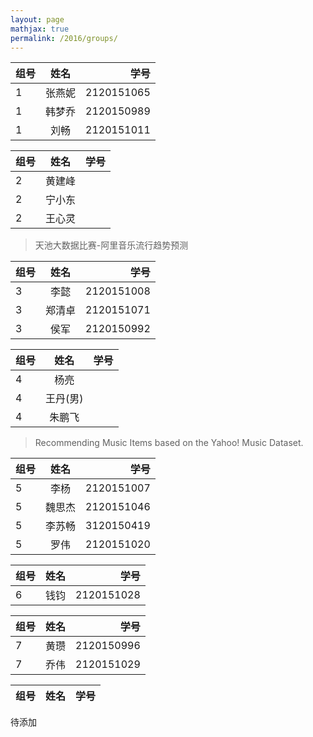 ```yaml
---
layout: page
mathjax: true
permalink: /2016/groups/
---
```


| 组号        | 姓名          | 学号  |
| ------------- |:-------------:| -----:|
| 1      | 张燕妮 | 2120151065 |
| 1      | 韩梦乔      |   2120150989 |
| 1      | 刘畅     |    2120151011 |

| 组号        | 姓名          | 学号  |
| ------------- |:-------------:| -----:|
| 2      | 黄建峰||
|2|宁小东||
|2|王心灵 |  |

> 天池大数据比赛-阿里音乐流行趋势预测

| 组号        | 姓名          | 学号  |
| ------------- |:-------------:| -----:|
|3|李懿|2120151008|
|3|郑清卓|2120151071|
|3|侯军|2120150992|

| 组号        | 姓名          | 学号  |
| ------------- |:-------------:| -----:|
|4|杨亮||
|4|王丹(男)||
|4|朱鹏飞||

> Recommending Music Items based on the Yahoo! Music Dataset.

| 组号        | 姓名          | 学号  |
| ------------- |:-------------:| -----:|
|5|李杨| 2120151007|
|5|魏思杰 |2120151046|
|5|李苏畅 |3120150419|
|5|罗伟 |2120151020|


| 组号        | 姓名          | 学号  |
| ------------- |:-------------:| -----:|
|6|钱钧|2120151028 |

| 组号        | 姓名          | 学号  |
| ------------- |:-------------:| -----:|
|7|黄瓒|2120150996|
|7|乔伟|2120151029|

| 组号        | 姓名          | 学号  |
| ------------- |:-------------:| -----:|
待添加